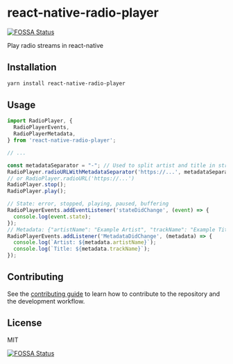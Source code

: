 # react-native-radio-player
[![FOSSA Status](https://app.fossa.com/api/projects/git%2Bgithub.com%2Fdehy%2Freact-native-radio-player.svg?type=shield)](https://app.fossa.com/projects/git%2Bgithub.com%2Fdehy%2Freact-native-radio-player?ref=badge_shield)


Play radio streams in react-native

## Installation

```sh
yarn install react-native-radio-player
```

## Usage

```js
import RadioPlayer, {
  RadioPlayerEvents,
  RadioPlayerMetadata,
} from 'react-native-radio-player';

// ...

const metadataSeparator = "-"; // Used to split artist and title in stream metadata
RadioPlayer.radioURLWithMetadataSeparator('https://...', metadataSeparator);
// or RadioPlayer.radioURL('https://...')
RadioPlayer.stop();
RadioPlayer.play();

// State: error, stopped, playing, paused, buffering
RadioPlayerEvents.addEventListener('stateDidChange', (event) => {
  console.log(event.state);
});
// Metadata: {"artistName": "Example Artist", "trackName": "Example Title"}
RadioPlayerEvents.addListener('MetadataDidChange', (metadata) => {
  console.log(`Artist: ${metadata.artistName}`);
  console.log(`Title: ${metadata.trackName}`);
});
```

## Contributing

See the [contributing guide](CONTRIBUTING.md) to learn how to contribute to the repository and the development workflow.

## License

MIT


[![FOSSA Status](https://app.fossa.com/api/projects/git%2Bgithub.com%2Fdehy%2Freact-native-radio-player.svg?type=large)](https://app.fossa.com/projects/git%2Bgithub.com%2Fdehy%2Freact-native-radio-player?ref=badge_large)